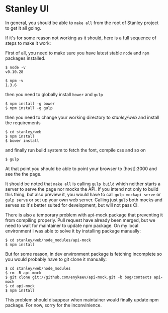 Stanley UI
==========

In general, you should be able to `make all` from the root of Stanley project to get it all going.

If it's for some reason not working as it should, here is a full sequence of steps to make it work:

First of all, you need to make sure you have latest stable `node` and `npm` packages installed.

    $ node -v
    v0.10.28

    $ npm -v
    1.3.6

then you need to globally install `bower` and `gulp`

    $ npm install -g bower
    $ npm install -g gulp

then you need to change your working directory to *stanley/web* and install the requirements

    $ cd stanley/web
    $ npm install
    $ bower install

and finally run build system to fetch the font, compile css and so on

    $ gulp

At that point you should be able to point your browser to [host]:3000 and see the the page.

It should be noted that `make all` is calling `gulp build` which neither starts a server to serve the page nor mocks the API. If you intend not only to build this thing, but also preview it, you would have to call `gulp mockapi serve` or `gulp serve` or set up your own web server. Calling just `gulp` both mocks and serves so it's better suited for development, but will not pass CI.

There is also a temporary problem with api-mock package that preventing it from compiling properly. Pull request have already been merged, but we need to wait for maintainer to update npm package. On my local environment I was able to solve it by installing package manually:

    $ cd stanley/web/node_modules/api-mock
    $ npm install

But for some reason, in dev environment package is fetching incomplete so you would probably have to git clone it manually:

    $ cd stanley/web/node_modules
    $ rm -R api-mock
    $ git clone git://github.com/enykeev/api-mock.git -b bug/contexts api-mock
    $ cd api-mock
    $ npm install

This problem should disappear when maintainer would finally update npm package. For now, sorry for the inconvinience.
